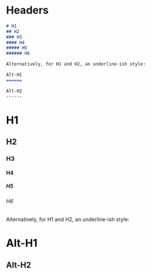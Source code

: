 <!-- ======================================================================
--- Search engine
title:          Markdown headers
keywords:       markdown, headers
description:    Markdown headers in md-site-engine.
--- Menu system
order:          10
text:           Headers
hidden:         false
umbel:          false
--- Page properties
id:             
document:       
layout:         layout-2-left
$-left:         #side-menu
--- Side menu
side-menu-root:     /markdown
side-menu-header:   Markdown help
side-menu-top:      
side-menu-depth:    1
======================================================================= -->

# Headers

```markdown
# H1
## H2
### H3
#### H4
##### H5
###### H6

Alternatively, for H1 and H2, an underline-ish style:

Alt-H1
======

Alt-H2
------
```

<h1 style="color: #000">H1</h1>

## H2
### H3
#### H4
##### H5
###### H6

Alternatively, for H1 and H2, an underline-ish style:

<h1 style="color: #000">Alt-H1</h1>

Alt-H2
------

